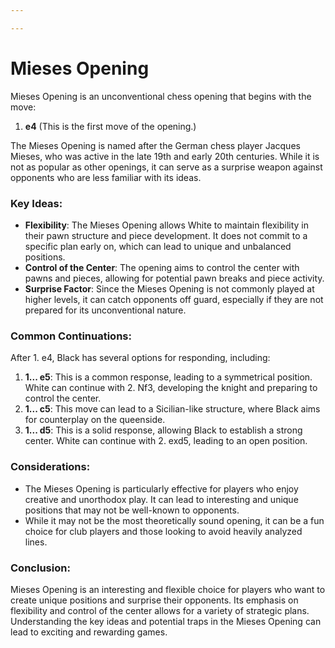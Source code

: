 ```yaml
---

---
```

# Mieses Opening

Mieses Opening is an unconventional chess opening that begins with the move:

1. **e4** (This is the first move of the opening.)

The Mieses Opening is named after the German chess player Jacques Mieses, who was active in the late 19th and early 20th centuries. While it is not as popular as other openings, it can serve as a surprise weapon against opponents who are less familiar with its ideas.

### Key Ideas:

- **Flexibility**: The Mieses Opening allows White to maintain flexibility in their pawn structure and piece development. It does not commit to a specific plan early on, which can lead to unique and unbalanced positions.
- **Control of the Center**: The opening aims to control the center with pawns and pieces, allowing for potential pawn breaks and piece activity.
- **Surprise Factor**: Since the Mieses Opening is not commonly played at higher levels, it can catch opponents off guard, especially if they are not prepared for its unconventional nature.

### Common Continuations:

After 1. e4, Black has several options for responding, including:

1. **1... e5**: This is a common response, leading to a symmetrical position. White can continue with 2. Nf3, developing the knight and preparing to control the center.
2. **1... c5**: This move can lead to a Sicilian-like structure, where Black aims for counterplay on the queenside.
3. **1... d5**: This is a solid response, allowing Black to establish a strong center. White can continue with 2. exd5, leading to an open position.

### Considerations:

- The Mieses Opening is particularly effective for players who enjoy creative and unorthodox play. It can lead to interesting and unique positions that may not be well-known to opponents.
- While it may not be the most theoretically sound opening, it can be a fun choice for club players and those looking to avoid heavily analyzed lines.

### Conclusion:

Mieses Opening is an interesting and flexible choice for players who want to create unique positions and surprise their opponents. Its emphasis on flexibility and control of the center allows for a variety of strategic plans. Understanding the key ideas and potential traps in the Mieses Opening can lead to exciting and rewarding games.